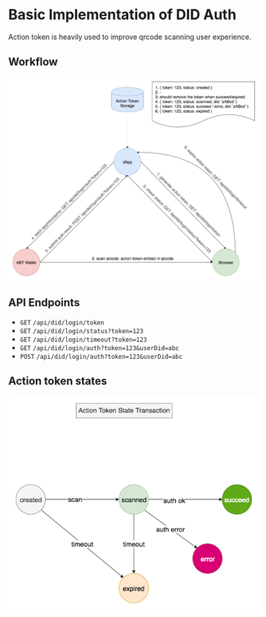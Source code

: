 # Basic Implementation of DID Auth

Action token is heavily used to improve qrcode scanning user experience.

## Workflow

![](./workflow.png)

## API Endpoints

- `GET` `/api/did/login/token`
- `GET` `/api/did/login/status?token=123`
- `GET` `/api/did/login/timeout?token=123`
- `GET` `/api/did/login/auth?token=123&userDid=abc`
- `POST` `/api/did/login/auth?token=123&userDid=abc`

## Action token states

![](./states.png)
